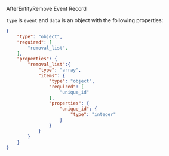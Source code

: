 AfterEntityRemove Event Record

`type` is `event` and `data` is an object with the following properties:

```json
{
    "type": "object",
    "required": [
        "removal_list",
    ],
    "properties": {
        "removal_list":{
            "type": "array",
            "items": {
                "type": "object",
                "required": [
                    "unique_id"
                ],
                "properties": {
                    "unique_id": {
                        "type": "integer"
                    }
                }
            }
        }
    }
}
```
